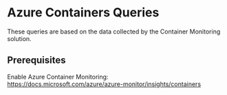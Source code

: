 # Azure Containers Queries

These queries are based on the data collected by the Container Monitoring solution.

## Prerequisites

Enable Azure Container Monitoring: <https://docs.microsoft.com/azure/azure-monitor/insights/containers>
